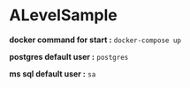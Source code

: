 # ALevelSample

**docker command for start :** `docker-compose up`

**postgres default user :** `postgres`

**ms sql default user :** `sa`
